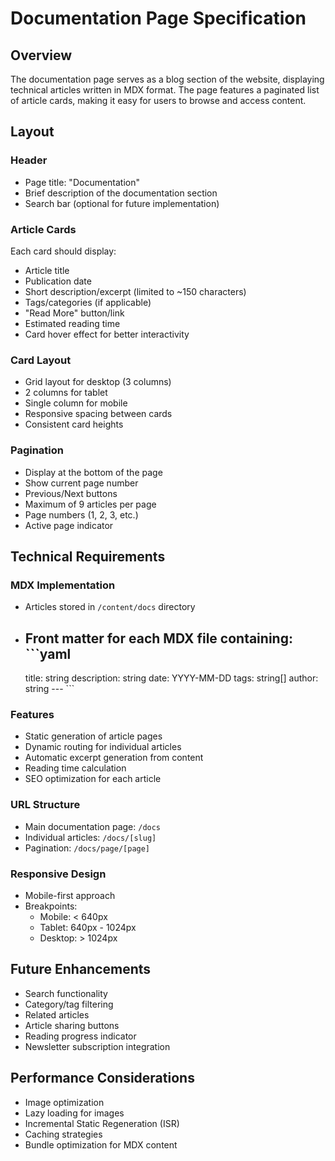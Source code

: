 # Documentation Page Specification

## Overview
The documentation page serves as a blog section of the website, displaying technical articles written in MDX format. The page features a paginated list of article cards, making it easy for users to browse and access content.

## Layout

### Header
- Page title: "Documentation"
- Brief description of the documentation section
- Search bar (optional for future implementation)

### Article Cards
Each card should display:
- Article title
- Publication date
- Short description/excerpt (limited to ~150 characters)
- Tags/categories (if applicable)
- "Read More" button/link
- Estimated reading time
- Card hover effect for better interactivity

### Card Layout
- Grid layout for desktop (3 columns)
- 2 columns for tablet
- Single column for mobile
- Responsive spacing between cards
- Consistent card heights

### Pagination
- Display at the bottom of the page
- Show current page number
- Previous/Next buttons
- Maximum of 9 articles per page
- Page numbers (1, 2, 3, etc.)
- Active page indicator

## Technical Requirements

### MDX Implementation
- Articles stored in `/content/docs` directory
- Front matter for each MDX file containing:  ```yaml
  ---
  title: string
  description: string
  date: YYYY-MM-DD
  tags: string[]
  author: string
  ---  ```

### Features
- Static generation of article pages
- Dynamic routing for individual articles
- Automatic excerpt generation from content
- Reading time calculation
- SEO optimization for each article

### URL Structure
- Main documentation page: `/docs`
- Individual articles: `/docs/[slug]`
- Pagination: `/docs/page/[page]`

### Responsive Design
- Mobile-first approach
- Breakpoints:
  - Mobile: < 640px
  - Tablet: 640px - 1024px
  - Desktop: > 1024px

## Future Enhancements
- Search functionality
- Category/tag filtering
- Related articles
- Article sharing buttons
- Reading progress indicator
- Newsletter subscription integration

## Performance Considerations
- Image optimization
- Lazy loading for images
- Incremental Static Regeneration (ISR)
- Caching strategies
- Bundle optimization for MDX content
